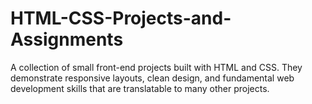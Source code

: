 # HTML-CSS-Projects-and-Assignments
A collection of small front-end projects built with HTML and CSS. They demonstrate responsive layouts, clean design, and fundamental web development skills that are translatable to many other projects.
